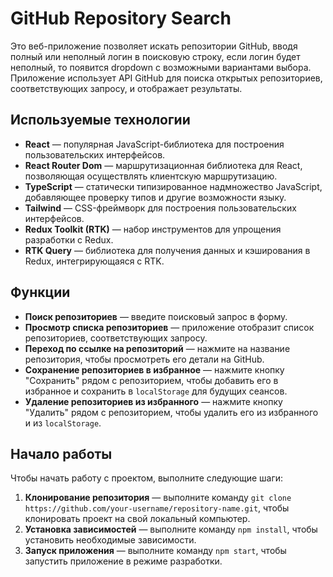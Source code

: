 # GitHub Repository Search

Это веб-приложение позволяет искать репозитории GitHub, вводя полный или неполный логин в поисковую строку, если логин будет неполный, то появится dropdown с возможными вариантами выбора. Приложение использует API GitHub для поиска открытых репозиториев, соответствующих запросу, и отображает результаты.

## Используемые технологии

- **React** — популярная JavaScript-библиотека для построения пользовательских интерфейсов.
- **React Router Dom** — маршрутизационная библиотека для React, позволяющая осуществлять клиентскую маршрутизацию.
- **TypeScript** — статически типизированное надмножество JavaScript, добавляющее проверку типов и другие возможности языку.
- **Tailwind** — CSS-фреймворк для построения пользовательских интерфейсов.
- **Redux Toolkit (RTK)** — набор инструментов для упрощения разработки с Redux.
- **RTK Query** — библиотека для получения данных и кэширования в Redux, интегрирующаяся с RTK.

## Функции

- **Поиск репозиториев** — введите поисковый запрос в форму.
- **Просмотр списка репозиториев** — приложение отобразит список репозиториев, соответствующих запросу.
- **Переход по ссылке на репозиторий** — нажмите на название репозитория, чтобы просмотреть его детали на GitHub.
- **Сохранение репозиториев в избранное** — нажмите кнопку "Сохранить" рядом с репозиторием, чтобы добавить его в избранное и сохранить в `localStorage` для будущих сеансов.
- **Удаление репозиториев из избранного** — нажмите кнопку "Удалить" рядом с репозиторием, чтобы удалить его из избранного и из `localStorage`.

## Начало работы

Чтобы начать работу с проектом, выполните следующие шаги:

1. **Клонирование репозитория** — выполните команду `git clone https://github.com/your-username/repository-name.git`, чтобы клонировать проект на свой локальный компьютер.
2. **Установка зависимостей** — выполните команду `npm install`, чтобы установить необходимые зависимости.
3. **Запуск приложения** — выполните команду `npm start`, чтобы запустить приложение в режиме разработки.
